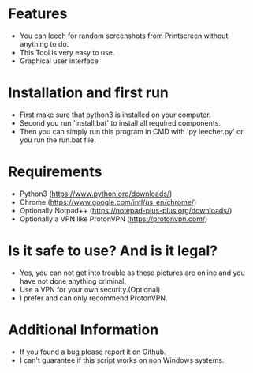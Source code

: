 # Features
 - You can leech for random screenshots from Printscreen without anything to do.
 - This Tool is very easy to use.
 - Graphical user interface

# Installation and first run
 - First make sure that python3 is installed on your computer.
 - Second you run 'install.bat' to install all required components.
 - Then you can simply run this program in CMD with 'py leecher.py' or you run the run.bat file.

# Requirements
 - Python3 (https://www.python.org/downloads/)
 - Chrome (https://www.google.com/intl/us_en/chrome/)
 - Optionally Notpad++ (https://notepad-plus-plus.org/downloads/)
 - Optionally a VPN like ProtonVPN (https://protonvpn.com/)

# Is it safe to use? And is it legal?
 - Yes, you can not get into trouble as these pictures are online and you have not done anything criminal. 
 - Use a VPN for your own security.(Optional) 
 - I prefer and can only recommend ProtonVPN.

# Additional Information
 - If you found a bug please report it on Github.
 - I can't guarantee if this script works on non Windows systems.
